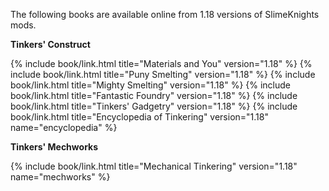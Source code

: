 The following books are available online from 1.18 versions of SlimeKnights mods.

**Tinkers' Construct**
<div class="uk-child-width-1-2 uk-child-width-1-6@s uk-grid-small" uk-grid>
    {% include book/link.html title="Materials and You"         version="1.18" %}
    {% include book/link.html title="Puny Smelting"             version="1.18" %}
    {% include book/link.html title="Mighty Smelting"           version="1.18" %}
    {% include book/link.html title="Fantastic Foundry"         version="1.18" %}
    {% include book/link.html title="Tinkers' Gadgetry"         version="1.18" %}
    {% include book/link.html title="Encyclopedia of Tinkering" version="1.18" name="encyclopedia" %}
</div>

**Tinkers' Mechworks**
<div class="uk-child-width-1-2 uk-child-width-1-6@s uk-grid-small" uk-grid>
    {% include book/link.html title="Mechanical Tinkering"      version="1.18" name="mechworks" %}
</div>